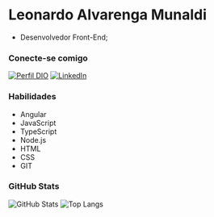 # Leonardo Alvarenga Munaldi
- Desenvolvedor Front-End;

### Conecte-se comigo
[![Perfil DIO](https://img.shields.io/badge/-Meu%20Perfil%20na%20DIO-30A3DC?style=for-the-badge)](https://www.dio.me/users/leo_alvarenga777)
[![LinkedIn](https://img.shields.io/badge/-LinkedIn-000?style=for-the-badge&logo=linkedin&logoColor=30A3DC)](https://www.linkedin.com/in/leonardo-alvarenga-74a293292/)

### Habilidades
- Angular
- JavaScript
- TypeScript
- Node.js
- HTML
- CSS
- GIT

### GitHub Stats
![GitHub Stats](https://github-readme-stats.vercel.app/api?username=ynfleozin&theme=transparent&bg_color=000&border_color=30A3DC&show_icons=true&icon_color=30A3DC&title_color=993399&text_color=FFF)
![Top Langs](https://github-readme-stats-git-masterrstaa-rickstaa.vercel.app/api/top-langs/?username=ynfleozin&layout=compact&bg_color=000&border_color=30A3DC&title_color=993399&text_color=FFF)
